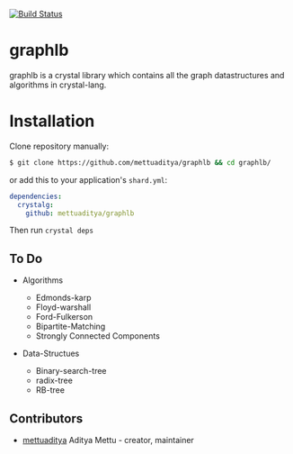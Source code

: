[![Build Status](https://travis-ci.org/mettuaditya/graphlb.svg?branch=master)](https://travis-ci.org/mettuaditya/graphlb)
# graphlb
graphlb is a crystal library which contains all the graph datastructures and algorithms in crystal-lang.

# Installation

Clone repository manually:

```sh
$ git clone https://github.com/mettuaditya/graphlb && cd graphlb/
```
or  add this to your application's `shard.yml`:

```yaml
dependencies:
  crystalg:
    github: mettuaditya/graphlb
```

Then run `crystal deps`


## To Do

* Algorithms
  * Edmonds-karp
  * Floyd-warshall
  * Ford-Fulkerson
  * Bipartite-Matching
  * Strongly Connected Components
  
* Data-Structues
  * Binary-search-tree
  * radix-tree
  * RB-tree

## Contributors

- [mettuaditya](https://github.com/mettuaditya) Aditya Mettu - creator, maintainer
